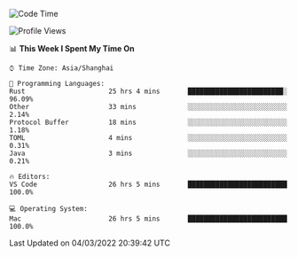 <!--START_SECTION:waka-->
![Code Time](http://img.shields.io/badge/Code%20Time-1%2C061%20hrs%208%20mins-blue)

![Profile Views](http://img.shields.io/badge/Profile%20Views-11-blue)

📊 **This Week I Spent My Time On** 

```text
⌚︎ Time Zone: Asia/Shanghai

💬 Programming Languages: 
Rust                     25 hrs 4 mins       ████████████████████████░   96.09% 
Other                    33 mins             ░░░░░░░░░░░░░░░░░░░░░░░░░   2.14% 
Protocol Buffer          18 mins             ░░░░░░░░░░░░░░░░░░░░░░░░░   1.18% 
TOML                     4 mins              ░░░░░░░░░░░░░░░░░░░░░░░░░   0.31% 
Java                     3 mins              ░░░░░░░░░░░░░░░░░░░░░░░░░   0.21%

🔥 Editors: 
VS Code                  26 hrs 5 mins       █████████████████████████   100.0%

💻 Operating System: 
Mac                      26 hrs 5 mins       █████████████████████████   100.0%

```


 Last Updated on 04/03/2022 20:39:42 UTC
<!--END_SECTION:waka-->
